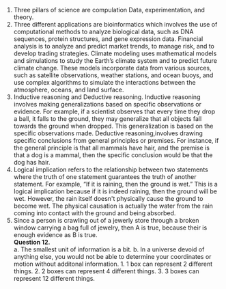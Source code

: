 1. Three pillars of science are compulation Data, experimentation, and theory.  
2. Three different applications are bioinformatics which involves the use of computational methods to analyze biological data, such as DNA sequences, protein structures, and gene expression data. Financial analysis is to analyze and predict market trends, to manage risk, and to develop trading strategies. Climate modeling uses mathematical models and simulations to study the Earth’s climate system and to predict future climate change. These models incorporate data from various sources, such as satellite observations, weather stations, and ocean buoys, and use complex algorithms to simulate the interactions between the atmosphere, oceans, and land surface.
3. Inductive reasoning and Deductive reasoning.
Inductive reasoning involves making generalizations based on specific observations or evidence. For example, if a scientist observes that every time they drop a ball, it falls to the ground, they may generalize that all objects fall towards the ground when dropped. This generalization is based on the specific observations made. Deductive reasoning,involves drawing specific conclusions from general principles or premises. For instance, if the general principle is that all mammals have hair, and the premise is that a dog is a mammal, then the specific conclusion would be that the dog has hair.  
4. Logical implication refers to the relationship between two statements where the truth of one statement guarantees the truth of another statement. For example,  “If it is raining, then the ground is wet.” This is a logical implication because if it is indeed raining, then the ground will be wet. However, the rain itself doesn't physically cause the ground to become wet. The physical causation is actually the water from the rain coming into contact with the ground and being absorbed.  
5. Since a person is crawling out of a jewerly store through a broken window carrying a bag full of jewelry, then A is true, because their is enough evidence as B is true.  
**Question 12.**      
a. The smallest unit of information is a bit. b. In a universe devoid of anything else, you would not be able to determine your coordinates or motion without additonal information. 1. 1 box can represent 2 different things. 2. 2 boxes can represent 4 different things. 3. 3 boxes can represent 12 different things.  
